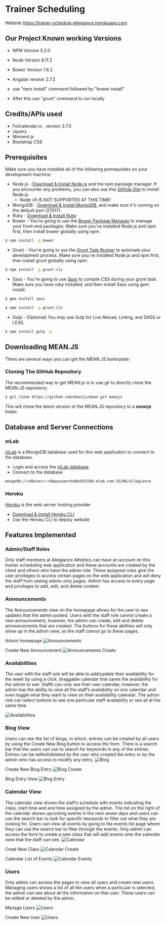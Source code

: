 # Trainer Scheduling

Website
https://trainer-schedule-allegiance.herokuapp.com

## Our Project Known working Versions

* NPM Version 5.3.0
* Node Version 6.11.2
* Bower Version 1.8.2
* Angular version 2.7.2

* use "npm install" command followed by "bower install"
* After this use "grunt" command to run locally

## Credits/APIs used

* Fullcalendar.io , version 3.7.0
* Jquery
* Moment.js
* Bootstrap CSS


## Prerequisites
Make sure you have installed all of the following prerequisites on your development machine:
* Node.js - [Download & Install Node.js](https://nodejs.org/en/download/) and the npm package manager. If you encounter any problems, you can also use this [GitHub Gist](https://gist.github.com/isaacs/579814) to install Node.js.
  * Node v5 IS NOT SUPPORTED AT THIS TIME! 
* MongoDB - [Download & Install MongoDB](http://www.mongodb.org/downloads), and make sure it's running on the default port (27017).
* Ruby - [Download & Install Ruby](https://www.ruby-lang.org/en/documentation/installation/)
* Bower - You're going to use the [Bower Package Manager](http://bower.io/) to manage your front-end packages. Make sure you've installed Node.js and npm first, then install bower globally using npm:

```bash
$ npm install -g bower
```

* Grunt - You're going to use the [Grunt Task Runner](http://gruntjs.com/) to automate your development process. Make sure you've installed Node.js and npm first, then install grunt globally using npm:

```bash
$ npm install -g grunt-cli
```

* Sass - You're going to use [Sass](http://sass-lang.com/) to compile CSS during your grunt task. Make sure you have ruby installed, and then install Sass using gem install:

```bash
$ gem install sass
```

```bash
$ npm install -g grunt-cli
```

* Gulp - (Optional) You may use Gulp for Live Reload, Linting, and SASS or LESS.

```bash
$ npm install gulp -g
```

## Downloading MEAN.JS
There are several ways you can get the MEAN.JS boilerplate:

### Cloning The GitHub Repository
The recommended way to get MEAN.js is to use git to directly clone the MEAN.JS repository:

```bash
$ git clone https://github.com/meanjs/mean.git meanjs
```

This will clone the latest version of the MEAN.JS repository to a **meanjs** folder.

## Database and Server Connections

### mLab
[mLab](https://mlab.com/) is a MongoDB database used for this web application to connect to the database.
* Login and access the [mLab database](https://mlab.com/databases/dev)
* Connect to the database
```mLab
mongodb://<dbuser>:<dbpassword>@ds033196.mlab.com:33196/allegiance
```

### Heroku
[Heroku](https://www.heroku.com) is the web server hosting provider
* [Download & Install Heroku CLI](https://devcenter.heroku.com/articles/heroku-cli)
* Use the Heroku CLI to deploy website

## Features Implemented

### Admin/Staff Roles
Only staff members at Allegiance Athletics can have an account on this trainer scheduling web application and these accounts are created by the client and others who have the admin role. These assigned roles give the user privileges to access certain pages on the web application and will deny the staff from seeing admin-only pages. Admin has access to every page and privileges to add, edit, and delete content.

### Announcements
The Announcements view on the homepage allows for the user to see updates that the admin posted. Users with the staff role cannot create a new announcement, however, the admin can create, edit and delete announcements that are created. The buttons for these abilities will only show up in the admin view, so the staff cannot go to these pages.

Admin Homepage
![Announcements](/images/allegiance-announcements_admin.PNG)

Create New Announcement
![Announcements Create](/images/allegiance-announcements_create.PNG)

### Availabilities
The user with the staff role will be able to add/update their availability for the week by using a click, draggable calendar that saves the availability for the admin to see. Staffs can only see their own calendar, however, the admin has the ability to view all the staff’s availability on one calendar and even toggle what they want to view on their availability calendar. The admin role can select buttons to see one particular staff availability or see all at the same time.

![Availabilities](/images/allegiance-availabilities.PNG)

### Blog View
Users can see the list of blogs, in which, entries can be created by all users by using the Create New Blog button to access the form. There is a search bar that the users can use to search for keywords in any of the entries. Entries can be edited/deleted by the user who created the entry or by the admin who has access to modify any entry.
![Blog](/images/allegiance-blog.PNG)

Create New Blog Entry
![Blog Create](/images/allegiance-blog_create.PNG)

Blog Entry View
![Blog Entry](/images/allegiance-blog_entry.PNG)

### Calendar View
The calendar view shows the staff’s schedule with events indicating the class, start time and end time assigned by the admin. The list on the right of the calendar shows upcoming events in the next seven days and users can use the search bar to look for specific keywords to filter out what they are looking for. Users can view all events by going to the events list page where they can use the search bar to filter through the events. Only admin can access the form to create a new class that will add events onto the calendar view that the staff can see.
![Calendar](/images/allegiance-blog.PNG)

Creat New Class
![Calendar Create](/images/allegiance-calendar_class.PNG)

Calendar List of Events
![Calendar Events](/images/allegiance-calendar_events.PNG)

### Users
Only admin can access the pages to view all users and create new users. Managing users shows a list of all the users when a particular is selected, the admin can see about all the information on that user. These users can be edited or deleted by the admin.

Manage Users
![Users](/images/allegiance-users.PNG)

Create New User
![Users](/images/allegiance-users_create.PNG)